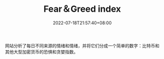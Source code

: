 ﻿---
weight: 
title: "Fear＆Greed index"
description: "网站分析了每日不同来源的情绪和情绪，并将它们分成一个简单的数字：比特币和其他大型加密货币的恐惧和贪婪指数"
date: 2022-07-18T21:57:40+08:00
lastmod: 2022-07-18T16:45:40+08:00
draft: false
authors: ["浮尘"]
featuredImage: "kongjutanlanzhishu.png"
link: "https://alternative.me/crypto/fear-and-greed-index/"
tags: ["数据收集","Fear＆Greed index"]
categories: ["navigation"]
navigation: ["数据收集"]
lightgallery: true
toc: true
pinned: false
recommend: false
recommend1: false
---
网站分析了每日不同来源的情绪和情绪，并将它们分成一个简单的数字：比特币和其他大型加密货币的恐惧和贪婪指数。

